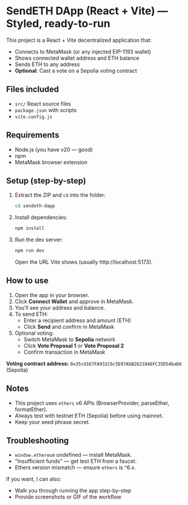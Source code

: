 # SendETH DApp (React + Vite) — Styled, ready-to-run

This project is a React + Vite decentralized application that:
- Connects to MetaMask (or any injected EIP-1193 wallet)
- Shows connected wallet address and ETH balance
- Sends ETH to any address
- **Optional**: Cast a vote on a Sepolia voting contract

## Files included
- `src/` React source files
- `package.json` with scripts
- `vite.config.js`

## Requirements
- Node.js (you have v20 — good)
- npm
- MetaMask browser extension

## Setup (step-by-step)
1. Extract the ZIP and `cd` into the folder:
   ```bash
   cd sendeth-dapp
   ```
2. Install dependencies:
   ```bash
   npm install
   ```
3. Run the dev server:
   ```bash
   npm run dev
   ```
   Open the URL Vite shows (usually http://localhost:5173).

## How to use
1. Open the app in your browser.
2. Click **Connect Wallet** and approve in MetaMask.
3. You’ll see your address and balance.
4. To send ETH:
   - Enter a recipient address and amount (ETH)
   - Click **Send** and confirm in MetaMask
5. Optional voting:
   - Switch MetaMask to **Sepolia** network
   - Click **Vote Proposal 1** or **Vote Proposal 2**
   - Confirm transaction in MetaMask

**Voting contract address:** `0x35cd167FA931C6c5E07AbB2621846FC35D54baD6` (Sepolia)

## Notes
- This project uses `ethers` v6 APIs (BrowserProvider, parseEther, formatEther).
- Always test with testnet ETH (Sepolia) before using mainnet.
- Keep your seed phrase secret.

## Troubleshooting
- `window.ethereum` undefined — install MetaMask.
- "Insufficient funds" — get test ETH from a faucet.
- Ethers version mismatch — ensure `ethers` is ^6.x.

If you want, I can also:
- Walk you through running the app step-by-step
- Provide screenshots or GIF of the workflow
